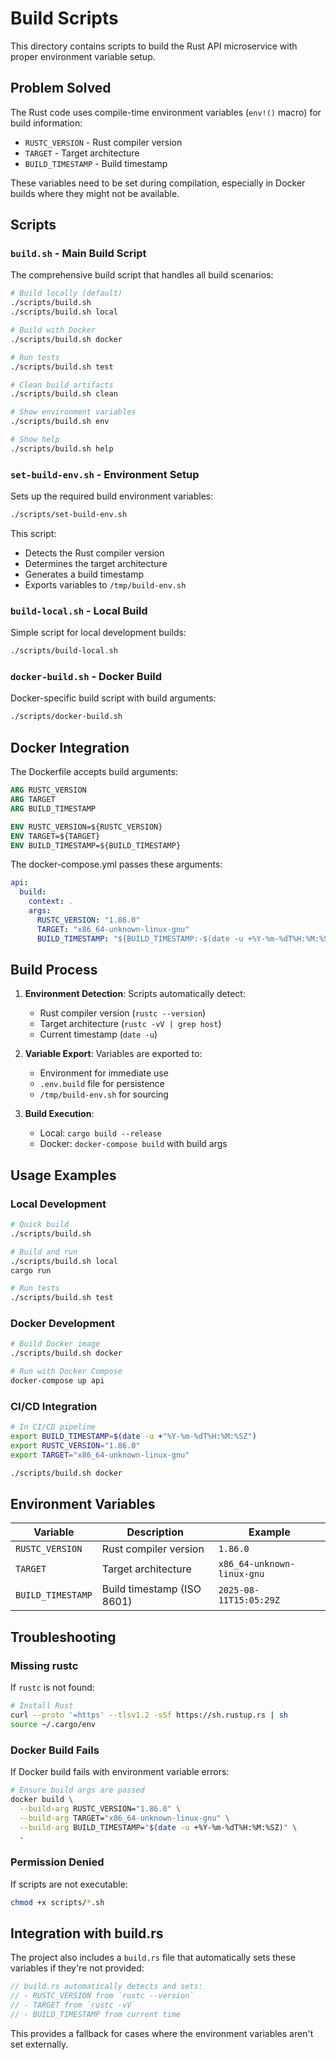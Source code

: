 # Build Scripts

This directory contains scripts to build the Rust API microservice with proper environment variable setup.

## Problem Solved

The Rust code uses compile-time environment variables (`env!()` macro) for build information:
- `RUSTC_VERSION` - Rust compiler version
- `TARGET` - Target architecture 
- `BUILD_TIMESTAMP` - Build timestamp

These variables need to be set during compilation, especially in Docker builds where they might not be available.

## Scripts

### `build.sh` - Main Build Script

The comprehensive build script that handles all build scenarios:

```bash
# Build locally (default)
./scripts/build.sh
./scripts/build.sh local

# Build with Docker
./scripts/build.sh docker

# Run tests
./scripts/build.sh test

# Clean build artifacts
./scripts/build.sh clean

# Show environment variables
./scripts/build.sh env

# Show help
./scripts/build.sh help
```

### `set-build-env.sh` - Environment Setup

Sets up the required build environment variables:

```bash
./scripts/set-build-env.sh
```

This script:
- Detects the Rust compiler version
- Determines the target architecture
- Generates a build timestamp
- Exports variables to `/tmp/build-env.sh`

### `build-local.sh` - Local Build

Simple script for local development builds:

```bash
./scripts/build-local.sh
```

### `docker-build.sh` - Docker Build

Docker-specific build script with build arguments:

```bash
./scripts/docker-build.sh
```

## Docker Integration

The Dockerfile accepts build arguments:

```dockerfile
ARG RUSTC_VERSION
ARG TARGET  
ARG BUILD_TIMESTAMP

ENV RUSTC_VERSION=${RUSTC_VERSION}
ENV TARGET=${TARGET}
ENV BUILD_TIMESTAMP=${BUILD_TIMESTAMP}
```

The docker-compose.yml passes these arguments:

```yaml
api:
  build:
    context: .
    args:
      RUSTC_VERSION: "1.86.0"
      TARGET: "x86_64-unknown-linux-gnu"
      BUILD_TIMESTAMP: "${BUILD_TIMESTAMP:-$(date -u +%Y-%m-%dT%H:%M:%SZ)}"
```

## Build Process

1. **Environment Detection**: Scripts automatically detect:
   - Rust compiler version (`rustc --version`)
   - Target architecture (`rustc -vV | grep host`)
   - Current timestamp (`date -u`)

2. **Variable Export**: Variables are exported to:
   - Environment for immediate use
   - `.env.build` file for persistence
   - `/tmp/build-env.sh` for sourcing

3. **Build Execution**: 
   - Local: `cargo build --release`
   - Docker: `docker-compose build` with build args

## Usage Examples

### Local Development
```bash
# Quick build
./scripts/build.sh

# Build and run
./scripts/build.sh local
cargo run

# Run tests
./scripts/build.sh test
```

### Docker Development
```bash
# Build Docker image
./scripts/build.sh docker

# Run with Docker Compose
docker-compose up api
```

### CI/CD Integration
```bash
# In CI/CD pipeline
export BUILD_TIMESTAMP=$(date -u +"%Y-%m-%dT%H:%M:%SZ")
export RUSTC_VERSION="1.86.0"
export TARGET="x86_64-unknown-linux-gnu"

./scripts/build.sh docker
```

## Environment Variables

| Variable | Description | Example |
|----------|-------------|---------|
| `RUSTC_VERSION` | Rust compiler version | `1.86.0` |
| `TARGET` | Target architecture | `x86_64-unknown-linux-gnu` |
| `BUILD_TIMESTAMP` | Build timestamp (ISO 8601) | `2025-08-11T15:05:29Z` |

## Troubleshooting

### Missing rustc
If `rustc` is not found:
```bash
# Install Rust
curl --proto '=https' --tlsv1.2 -sSf https://sh.rustup.rs | sh
source ~/.cargo/env
```

### Docker Build Fails
If Docker build fails with environment variable errors:
```bash
# Ensure build args are passed
docker build \
  --build-arg RUSTC_VERSION="1.86.0" \
  --build-arg TARGET="x86_64-unknown-linux-gnu" \
  --build-arg BUILD_TIMESTAMP="$(date -u +%Y-%m-%dT%H:%M:%SZ)" \
  .
```

### Permission Denied
If scripts are not executable:
```bash
chmod +x scripts/*.sh
```

## Integration with build.rs

The project also includes a `build.rs` file that automatically sets these variables if they're not provided:

```rust
// build.rs automatically detects and sets:
// - RUSTC_VERSION from `rustc --version`
// - TARGET from `rustc -vV`  
// - BUILD_TIMESTAMP from current time
```

This provides a fallback for cases where the environment variables aren't set externally.